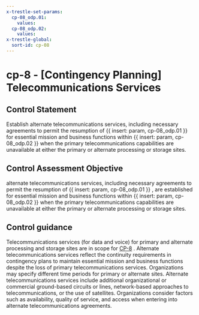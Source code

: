 ```yaml
---
x-trestle-set-params:
  cp-08_odp.01:
    values:
  cp-08_odp.02:
    values:
x-trestle-global:
  sort-id: cp-08
---
```


# cp-8 - \[Contingency Planning\] Telecommunications Services

## Control Statement

Establish alternate telecommunications services, including necessary agreements to permit the resumption of {{ insert: param, cp-08_odp.01 }} for essential mission and business functions within {{ insert: param, cp-08_odp.02 }} when the primary telecommunications capabilities are unavailable at either the primary or alternate processing or storage sites.

## Control Assessment Objective

alternate telecommunications services, including necessary agreements to permit the resumption of {{ insert: param, cp-08_odp.01 }} , are established for essential mission and business functions within {{ insert: param, cp-08_odp.02 }} when the primary telecommunications capabilities are unavailable at either the primary or alternate processing or storage sites.

## Control guidance

Telecommunications services (for data and voice) for primary and alternate processing and storage sites are in scope for [CP-8](#cp-8) . Alternate telecommunications services reflect the continuity requirements in contingency plans to maintain essential mission and business functions despite the loss of primary telecommunications services. Organizations may specify different time periods for primary or alternate sites. Alternate telecommunications services include additional organizational or commercial ground-based circuits or lines, network-based approaches to telecommunications, or the use of satellites. Organizations consider factors such as availability, quality of service, and access when entering into alternate telecommunications agreements.
